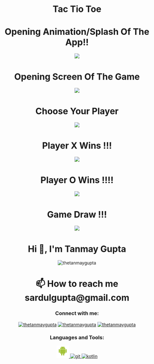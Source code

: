 <h1 align="center"> Tac Tio Toe </h1>

<h1 align="center"> Opening Animation/Splash Of The App!! </h1>
<p align="center"> <img src = https://user-images.githubusercontent.com/29389563/121767675-5dca0700-cb77-11eb-8dcf-733f19f4a7ed.png width="350" /> </p>

<h1 align="center"> Opening Screen Of The Game </h1>
<p align="center"> <img src = https://user-images.githubusercontent.com/29389563/121767939-15abe400-cb79-11eb-82c0-2998ac3e5f89.png width="350" /> </p>

<h1 align="center"> Choose Your Player </h1>
<p align="center"> <img src =https://user-images.githubusercontent.com/29389563/121768095-cb773280-cb79-11eb-9f52-19fff2ced23e.png width="350" /> </p>

<h1 align="center"> Player X Wins !!! </h1>
<p align="center"> <img src = https://user-images.githubusercontent.com/29389563/121768117-f5c8f000-cb79-11eb-97ac-5cee2615321b.png width="350" /> </p>

<h1 align="center"> Player O Wins !!!! </h1>
<p align="center"> <img src = https://user-images.githubusercontent.com/29389563/121768132-1e50ea00-cb7a-11eb-87e0-7265f5d808b7.png width="350" /> </p>

<h1 align="center"> Game Draw !!! </h1>
<p align="center"> <img src = https://user-images.githubusercontent.com/29389563/121768150-3a548b80-cb7a-11eb-9030-e082e1dccf81.png width="350" /> </p>



<h1 align="center">Hi 👋, I'm Tanmay Gupta</h1>
<p align="center"> <img src="https://komarev.com/ghpvc/?username=thetanmaygupta&label=Profile%20views&color=0e75b6&style=flat" alt="thetanmaygupta" /> </p>

<h1 align="center"> 📫 How to reach me sardulgupta@gmail.com </h1>

<h3 align="center">Connect with me:</h3>
<p align="center">
<a href="https://twitter.com/thetanmaygupta" target="blank"><img align="center" src="https://raw.githubusercontent.com/rahuldkjain/github-profile-readme-generator/master/src/images/icons/Social/twitter.svg" alt="thetanmaygupta" height="30" width="40" /></a>
<a href="https://fb.com/thetanmaygupta" target="blank"><img align="center" src="https://raw.githubusercontent.com/rahuldkjain/github-profile-readme-generator/master/src/images/icons/Social/facebook.svg" alt="thetanmaygupta" height="30" width="40" /></a>
<a href="https://instagram.com/thetanmaygupta" target="blank"><img align="center" src="https://raw.githubusercontent.com/rahuldkjain/github-profile-readme-generator/master/src/images/icons/Social/instagram.svg" alt="thetanmaygupta" height="30" width="40" /></a>
</p>

<h3 align="center">Languages and Tools:</h3>
<p align="center"> <a href="https://developer.android.com" target="_blank"> <img src="https://raw.githubusercontent.com/devicons/devicon/master/icons/android/android-original-wordmark.svg" alt="android" width="40" height="40"/> </a> <a href="https://git-scm.com/" target="_blank"> <img src="https://www.vectorlogo.zone/logos/git-scm/git-scm-icon.svg" alt="git" width="40" height="40"/> </a> <a href="https://kotlinlang.org" target="_blank"> <img src="https://www.vectorlogo.zone/logos/kotlinlang/kotlinlang-icon.svg" alt="kotlin" width="40" height="40"/> </a> </p>
